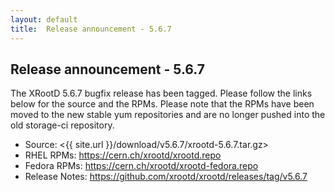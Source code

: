 ```yaml
---
layout: default
title:  Release announcement - 5.6.7
---
```


Release announcement - 5.6.7
-----------------------------

The XRootD 5.6.7 bugfix release has been tagged. Please follow the links
below for the source and the RPMs. Please note that the RPMs have been
moved to the new stable yum repositories and are no longer pushed into
the old storage-ci repository.

 * Source: <{{ site.url }}/download/v5.6.7/xrootd-5.6.7.tar.gz>
 * RHEL RPMs: <https://cern.ch/xrootd/xrootd.repo>
 * Fedora RPMs: <https://cern.ch/xrootd/xrootd-fedora.repo>
 * Release Notes: <https://github.com/xrootd/xrootd/releases/tag/v5.6.7>

